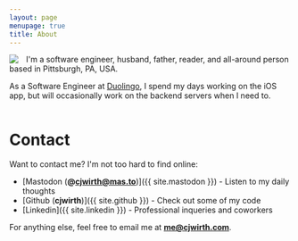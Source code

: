 ```yaml
---
layout: page
menupage: true
title: About
---
```


<img style="float: left; margin: 0 1em 0  0;" src="https://gravatar.com/avatar/696cf5da599733261059de06c4d1fe22?size=150">

I'm a software engineer, husband, father, reader, and all-around person based in Pittsburgh, PA, USA.

As a Software Engineer at [Duolingo], I spend my days working on the iOS app, but will occasionally work on the backend servers when I need to.

[Duolingo]: https://www.duolingo.com/

<div style="clear: both;">
    <!-- Only here so the contact info goes beneath -->
</div>

# Contact

Want to contact me?
I'm not too hard to find online:

- [Mastodon (**@cjwirth@mas.to**)]({{ site.mastodon }}) - Listen to my daily thoughts
- [Github (**cjwirth**)]({{ site.github }}) - Check out some of my code
- [Linkedin]({{ site.linkedin }}) - Professional inqueries and coworkers

For anything else, feel free to email me at [**me@cjwirth.com**](mailto:me@cjwirth.com).
